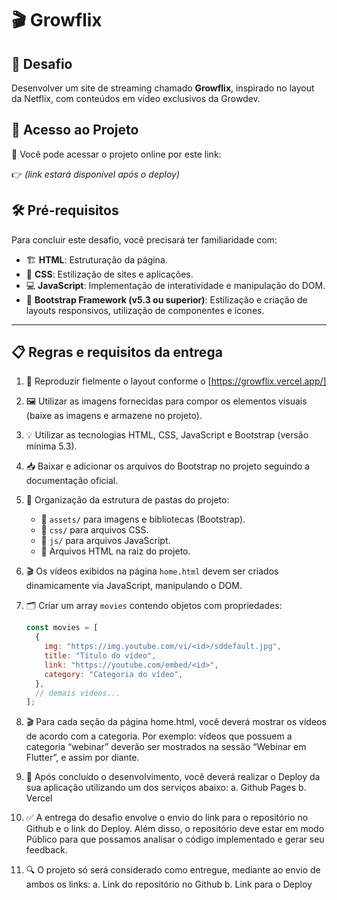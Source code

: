 # 🎬 Growflix

## 🎯 Desafio

Desenvolver um site de streaming chamado **Growflix**, inspirado no layout da Netflix, com conteúdos em vídeo exclusivos da Growdev.

## 🔗 Acesso ao Projeto

👀 Você pode acessar o projeto online por este link:

👉 []()
_(link estará disponível após o deploy)_

## 🛠️ Pré-requisitos

Para concluir este desafio, você precisará ter familiaridade com:

- 🏗️ **HTML**: Estruturação da página.
- 🎨 **CSS**: Estilização de sites e aplicações.
- 💻 **JavaScript**: Implementação de interatividade e manipulação do DOM.
- 📱 **Bootstrap Framework (v5.3 ou superior)**: Estilização e criação de layouts responsivos, utilização de componentes e ícones.

---

## 📋 Regras e requisitos da entrega

1. 🎯 Reproduzir fielmente o layout conforme o [https://growflix.vercel.app/]

2. 🖼️ Utilizar as imagens fornecidas para compor os elementos visuais (baixe as imagens e armazene no projeto).

3. 💡 Utilizar as tecnologias HTML, CSS, JavaScript e Bootstrap (versão mínima 5.3).

4. 📥 Baixar e adicionar os arquivos do Bootstrap no projeto seguindo a documentação oficial.

5. 📂 Organização da estrutura de pastas do projeto:

   - 📁 `assets/` para imagens e bibliotecas (Bootstrap).
   - 📁 `css/` para arquivos CSS.
   - 📁 `js/` para arquivos JavaScript.
   - 📄 Arquivos HTML na raiz do projeto.

6. 🎬 Os vídeos exibidos na página `home.html` devem ser criados dinamicamente via JavaScript, manipulando o DOM.

7. 🗂️ Criar um array `movies` contendo objetos com propriedades:

   ```js
   const movies = [
     {
       img: "https://img.youtube.com/vi/<id>/sddefault.jpg",
       title: "Título do vídeo",
       link: "https://youtube.com/embed/<id>",
       category: "Categoria do vídeo",
     },
     // demais vídeos...
   ];
   ```

8. 🎬 Para cada seção da página home.html, você deverá mostrar os
   vídeos de acordo com a categoria. Por exemplo: vídeos que
   possuem a categoria “webinar” deverão ser mostrados na sessão
   “Webinar em Flutter”, e assim por diante.

9. 📌 Após concluído o desenvolvimento, você deverá realizar o Deploy da
   sua aplicação utilizando um dos serviços abaixo:
   a. Github Pages
   b. Vercel

10. ✅ A entrega do desafio envolve o envio do link para o repositório no
    Github e o link do Deploy. Além disso, o repositório deve estar em
    modo Público para que possamos analisar o código implementado
    e gerar seu feedback.

11. 🔍 O projeto só será considerado como entregue, mediante ao envio de
    ambos os links:
    a. Link do repositório no Github
    b. Link para o Deploy
